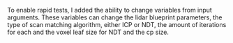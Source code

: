  To enable rapid tests, I added the ability to change variables from input arguments. These variables can change the lidar blueprint parameters, the type of scan matching algorithm, either ICP or NDT, the amount of iterations for each and the voxel leaf size for NDT and the cp size.  